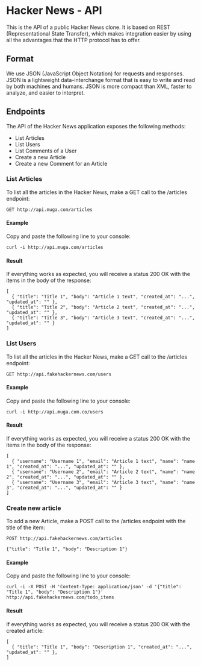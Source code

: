 # Hacker News - API

This is the API of a public Hacker News clone.  It is based on REST (Representational State Transfer), which makes integration easier by using all the advantages that the HTTP protocol has to offer.

## Format

We use JSON (JavaScript Object Notation) for requests and responses. JSON is a lightweight data-interchange format that is easy to write and read by both machines and humans. JSON is more compact than XML, faster to analyze, and easier to interpret.

## Endpoints

The API of the Hacker News application exposes the following methods:

* List Articles
* List Users
* List Comments of a User
* Create a new Article
* Create a new Comment for an Article

### List Articles

To list all the articles in the Hacker News, make a GET call to the /articles endpoint:
```
GET http://api.muga.com/articles
```

#### Example
Copy and paste the following line to your console:

```
curl -i http://api.muga.com/articles
```

#### Result
If everything works as expected, you will receive a status 200 OK with the items in the body of the response:
```
[ 
  { "title": "Title 1", "body": "Article 1 text", "created_at": "...", "updated_at": "" },
  { "title": "Title 2", "body": "Article 2 text", "created_at": "...", "updated_at": "" },
  { "title": "Title 3", "body": "Article 3 text", "created_at": "...", "updated_at": "" }
]
```

### List Users

To list all the articles in the Hacker News, make a GET call to the /articles endpoint:
```
GET http://api.fakehackernews.com/users
```

#### Example
Copy and paste the following line to your console:

```
curl -i http://api.muga.com.co/users
```

#### Result
If everything works as expected, you will receive a status 200 OK with the items in the body of the response:
```
[ 
  { "username": "Username 1", "email": "Article 1 text", "name": "name 1", "created_at": "...", "updated_at": "" },
  { "username": "Username 2", "email": "Article 2 text", "name": "name 2", "created_at": "...", "updated_at": "" },
  { "username": "Username 3", "email": "Article 3 text", "name": "name 3", "created_at": "...", "updated_at": "" }
]
```

### Create new article

To add a new Article, make a POST call to the /articles endpoint with the title of the item:
```
POST http://api.fakehackernews.com/articles
```
```
{"title": "Title 1", "body": "Description 1"}
```

#### Example
Copy and paste the following line to your console:

```
curl -i -X POST -H 'Content-Type: application/json' -d '{"title": "Title 1", "body": "Description 1"}' http://api.fakehackernews.com/todo_items
```

#### Result
If everything works as expected, you will receive a status 200 OK with the created article:
```
[ 
  { "title": "Title 1", "body": "Description 1", "created_at": "...", "updated_at": "" },
]
```